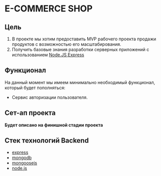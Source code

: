 # E-COMMERCE SHOP

## Цель
1. В проекте мы хотим предоставить MVP рабочего проекта продажи продуктов с возможностью его масштабирования.
2. Получить базовые знания разработки серверных приложений с использованием [Node.JS](https://nodejs.org/ru),[Express](https://expressjs.com/)

## Функционал
На данный момент мы имеем минимально необходимый функционал, который будет пополняться:
- Сервис авторизации пользователя.

## Сет-ап проекта
**Будет описано на финишной стадии проекта**

## Стек технологий Backend
- [express](https://expressjs.com/)
- [mongodb](https://www.mongodb.com/)
- [mongoosejs](https://mongoosejs.com/)
- [node.js](https://nodejs.org/ru)